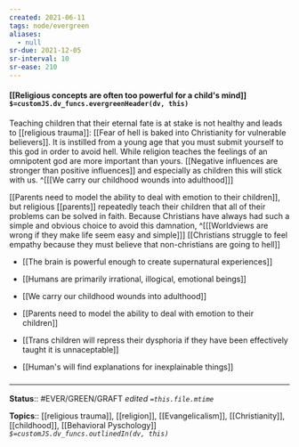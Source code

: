```yaml
---
created: 2021-06-11
tags: node/evergreen
aliases:
  - null
sr-due: 2021-12-05
sr-interval: 10
sr-ease: 210
---
```


#### [[Religious concepts are often too powerful for a child's mind]] `$=customJS.dv_funcs.evergreenHeader(dv, this)`

Teaching children that their eternal fate is at stake is not healthy and leads to [[religious trauma]]: [[Fear of hell is baked into Christianity for vulnerable believers]]. It is instilled from a young age that you must submit yourself to this god in order to avoid hell. While religion teaches the feelings of an omnipotent god are more important than yours.
[[Negative influences are stronger than positive influences]] and especially as children this will stick with us. 
^[[[We carry our childhood wounds into adulthood]]]

[[Parents need to model the ability to deal with emotion to their children]],
but religious [[parents]] repeatedly teach their children that all of their problems can be solved in faith.
Because Christians have always had such a simple and obvious choice to avoid this damnation, 
^[[[Worldviews are wrong if they make life seem easy and simple]]]
[[Christians struggle to feel empathy because they must believe that non-christians are going to hell]]

- [[The brain is powerful enough to create supernatural experiences]]
- [[Humans are primarily irrational, illogical, emotional beings]]
- [[We carry our childhood wounds into adulthood]]

- [[Parents need to model the ability to deal with emotion to their children]]
- [[Trans children will repress their dysphoria if they have been effectively taught it is unnaceptable]]
- [[Human's will find explanations for inexplainable things]]

### <hr class="footnote"/>

**Status**:: #EVER/GREEN/GRAFT 
*edited `=this.file.mtime`*

**Topics**:: [[religious trauma]], [[religion]], [[Evangelicalism]], [[Christianity]], [[childhood]], [[Behavioral Pyschology]]
*`$=customJS.dv_funcs.outlinedIn(dv, this)`*

